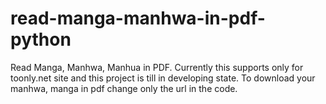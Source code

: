 # read-manga-manhwa-in-pdf-python
Read Manga, Manhwa, Manhua in PDF. Currently this supports only for toonly.net site and this project is till in developing state. To download your manhwa, manga in pdf change only the url in the code.
